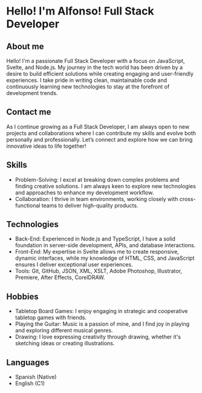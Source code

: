 # Hello! I'm Alfonso! Full Stack Developer

## About me
Hello! I'm a passionate Full Stack Developer with a focus on JavaScript, Svelte, and Node.js. My journey in the tech world has been driven by a desire to build efficient solutions while creating engaging and user-friendly experiences. I take pride in writing clean, maintainable code and continuously learning new technologies to stay at the forefront of development trends.

## Contact me
As I continue growing as a Full Stack Developer, I am always open to new projects and collaborations where I can contribute my skills and evolve both personally and professionally. Let’s connect and explore how we can bring innovative ideas to life together!

## Skills
* Problem-Solving: I excel at breaking down complex problems and finding creative solutions. I am always keen to explore new technologies and approaches to enhance my development workflow.
* Collaboration: I thrive in team environments, working closely with cross-functional teams to deliver high-quality products.

## Technologies
* Back-End: Experienced in Node.js and TypeScript, I have a solid foundation in server-side development, APIs, and database interactions.
* Front-End: My expertise in Svelte allows me to create responsive, dynamic interfaces, while my knowledge of HTML, CSS, and JavaScript ensures I deliver exceptional user experiences.
* Tools: Git, GitHub, JSON, XML, XSLT, Adobe Photoshop, Illustrator, Premiere, After Effects, CorelDRAW.

## Hobbies
* Tabletop Board Games: I enjoy engaging in strategic and cooperative tabletop games with friends.
* Playing the Guitar: Music is a passion of mine, and I find joy in playing and exploring different musical genres.
* Drawing: I love expressing creativity through drawing, whether it's sketching ideas or creating illustrations.

## Languages
* Spanish (Native)
* English (C1)
